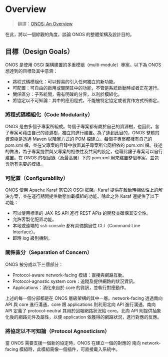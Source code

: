 # Overview

> 翻譯：[ONOS: An Overview](https://wiki.onosproject.org/display/ONOS/ONOS+%3A+An+Overview)

在此，將以一個綜觀的角度，談論 ONOS 的整體架構及設計目的。

## 目標（Design Goals）

ONOS 是使用 OSGi 架構建置的多重模組（multi-module）專案。以下為 ONOS 想達到的目標及其中意涵：

* 將程式碼模組化：可以輕易的引入任何獨立的新功能。
* 可配置：可自由的啟用或關閉其中的功能，不管是系統啟動時或者正在運行。
* 關係區分：子系統間，需有明確的分界，以利於模組化。
* 將協定以不可知論：其中的應用程式，不能被特定協定或者實作方式所綁定。

### 將程式碼模組化（Code Modularity）

ONOS 是由多個子專案所組成。每個子專案都有屬於自己的資源樹，也因此，各子專案可藉由自己的資源樹，獨立的進行建置。為了達到此目的，ONOS 整體的資源樹是透過 Maven 以階層方式的 POM 檔建立。每個子專案都擁有自己的 pom.xml 檔，並在父專案的目錄中放置其子專案所公同相依的 pom.xml 檔。後述的做法，為子專案提供與父專案的相依性及共同的設定，也藉此讓子專案可以自行建置。在 ONOS 的根目錄（及最高層）下的 pom.xml 用來建置整個專案，並包含所有需要的模組。

### 可配置（Configurability）

ONOS 使用 Apache Karaf 當它的 OSGi 框架。Karaf 提供在啟動時相依性上的解決方案，並在運行期間提供動態加載模組的功能。除此之外 Karaf 還提供了以下功能：

* 可以使用標準的 JAX-RS API 進行 REST APIs 的開發並確保其安全性。
* 允許客製化配置功能。
* 本地或遠端的 ssh console 都有具備擴展性 CLI（Command Line Interface）。
* 即時 log 級別機制。

### 關係區分（Separation of Concern）

ONOS 被分成以下三個部分：

* Protocol-aware network-facing 模組：直接與網路互動。
* Protocol-agnostic system core：追蹤及提供網路的狀況資訊。
* Applications：消化來自於 core 的資訊，並執行對應動作。

上述的每一個分部都是在 ONOS 層級架構的其中一層。network-facing 透過南向 API 與 core 進行溝通，core 跟 applications 則利用北向 API 進行溝通。南向 API 定義了 protocol-neutral 其用於回報網路狀況給 core。北向 API 則提供抽象化後的網路元件及屬性，以便 application 依獲得的網路狀況，進行對應的反應。

### 將協定以不可知論（Protocol Agnosticism）

當 ONOS 需要支援一個新的協定時，ONOS 在建立一個的對應的 南向 network-facing 模組時，此模組需像一個插件，可直接載入系統中。